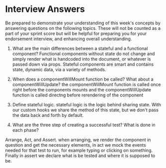 # Interview Answers
Be prepared to demonstrate your understanding of this week's concepts by answering questions on the following topics. These will not be counted as a part of your sprint score but will be helpful for preparing you for your endorsement interview, and enhancing overall understanding.

1. What are the main differences between a stateful and a functional component?
Functional components without state do not change and simply render what is handcoded into the document, or whatever is passed down via props. Stateful components are smart and contains state, dynamic data, via a variety of methods.

2. When does a componentWillMount function be called? What about a componentWillUpdate?
the componentWillMount function is called once right before the components mounts and the componentWillUpdate function is called directng before rerendering of the component

3. Define stateful logic.
stateful logic is the logic behind sharing state. With our custom hooks we share the method of this state, but we don't pass the data back and forth by default.

4. What are the three step of creating a successful test? What is done in each phase?

Arrange, Act, and Assert. when arranging, we render the component in question and get the necessary elements, in act we mock the events needed for that test to run, for example typing or clicking on something. Finally in assert we declare what is be tested and where it is supposed to be.
